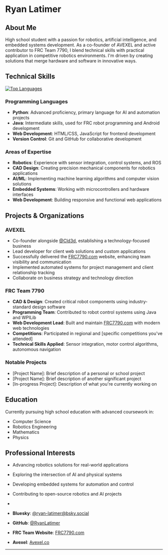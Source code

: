 # Ryan Latimer

## About Me
High school student with a passion for robotics, artificial intelligence, and embedded systems development. As a co-founder of AVEXEL and active contributor to FRC Team 7790, I blend technical skills with practical application in competitive robotics environments. I'm driven by creating solutions that merge hardware and software in innovative ways.

## Technical Skills
[![Top Languages](https://github-readme-stats.vercel.app/api/top-langs/?username=RyanLatimer&layout=compact&theme=radical)](https://github.com/RyanLatimer)
### Programming Languages
- **Python**: Advanced proficiency, primary language for AI and automation projects
- **Java**: Intermediate skills, used for FRC robot programming and Android development
- **Web Development**: HTML/CSS, JavaScript for frontend development
- **Version Control**: Git and GitHub for collaborative development

### Areas of Expertise
- **Robotics**: Experience with sensor integration, control systems, and ROS
- **CAD Design**: Creating precision mechanical components for robotics applications
- **AI/ML**: Implementing machine learning algorithms and computer vision solutions
- **Embedded Systems**: Working with microcontrollers and hardware interfaces
- **Web Development**: Building responsive and functional web applications

## Projects & Organizations

### AVEXEL
- Co-founder alongside [@Cld3d](https://github.com/Cld3d), establishing a technology-focused business
- Lead developer for client web solutions and custom applications
- Successfully delivered the [FRC7790.com](https://frc7790.com) website, enhancing team visibility and communication
- Implemented automated systems for project management and client relationship tracking
- Collaborate on business strategy and technology direction

### FRC Team 7790
- **CAD & Design**: Created critical robot components using industry-standard design software
- **Programming Team**: Contributed to robot control systems using Java and WPILib
- **Web Development Lead**: Built and maintain [FRC7790.com](https://frc7790.com) with modern web technologies
- **Competitions**: Participated in regional and [specific competitions you've attended]
- **Technical Skills Applied**: Sensor integration, motor control algorithms, autonomous navigation

### Notable Projects
- [Project Name]: Brief description of a personal or school project
- [Project Name]: Brief description of another significant project
- [In-progress Project]: Description of what you're currently working on

## Education
Currently pursuing high school education with advanced coursework in:
- Computer Science
- Robotics Engineering
- Mathematics
- Physics

## Professional Interests
- Advancing robotics solutions for real-world applications
- Exploring the intersection of AI and physical systems
- Developing embedded systems for automation and control
- Contributing to open-source robotics and AI projects

- 
- **Bluesky**: [@ryan-latimer@bsky.social](https://bsky.app/profile/ryan-latimer.bsky.social)
- **GitHub**: [@RyanLatimer](https://github.com/RyanLatimer)
- **FRC Team Website**: [FRC7790.com](https://frc7790.com)
- **Avexel**: [Avexel.co](https://avexel.co)

---
